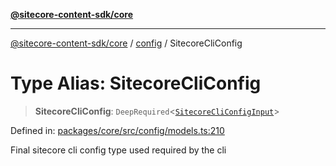 [**@sitecore-content-sdk/core**](../../README.md)

***

[@sitecore-content-sdk/core](../../README.md) / [config](../README.md) / SitecoreCliConfig

# Type Alias: SitecoreCliConfig

> **SitecoreCliConfig**: `DeepRequired`\<[`SitecoreCliConfigInput`](SitecoreCliConfigInput.md)\>

Defined in: [packages/core/src/config/models.ts:210](https://github.com/Sitecore/content-sdk/blob/d66d73920955c32f18807cacf98f4ede97be14bd/packages/core/src/config/models.ts#L210)

Final sitecore cli config type used required by the cli

